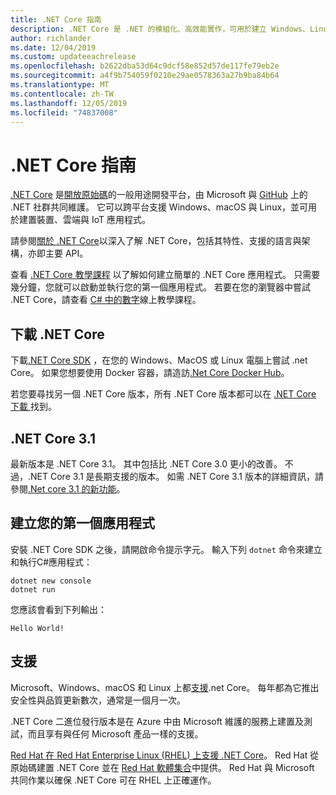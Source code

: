 ```yaml
---
title: .NET Core 指南
description: .NET Core 是 .NET 的模組化、高效能實作，可用於建立 Windows、Linux 和 Mac 應用程式。 了解 .NET Core 以開始使用。
author: richlander
ms.date: 12/04/2019
ms.custom: updateeachrelease
ms.openlocfilehash: b2622dba53d64c9dcf58e852d57de117fe79eb2e
ms.sourcegitcommit: a4f9b754059f0210e29ae0578363a27b9ba84b64
ms.translationtype: MT
ms.contentlocale: zh-TW
ms.lasthandoff: 12/05/2019
ms.locfileid: "74837008"
---
```

# <a name="net-core-guide"></a>.NET Core 指南

[.NET Core](about.md) 是[開放原始碼](https://github.com/dotnet/coreclr/blob/master/LICENSE.TXT)的一般用途開發平台，由 Microsoft 與 [GitHub](https://github.com/dotnet/core) 上的 .NET 社群共同維護。 它可以跨平台支援 Windows、macOS 與 Linux，並可用於建置裝置、雲端與 IoT 應用程式。

請參閱[關於 .NET Core](about.md)以深入了解 .NET Core，包括其特性、支援的語言與架構，亦即主要 API。

查看 [.NET Core 教學課程](tutorials/index.md) 以了解如何建立簡單的 .NET Core 應用程式。 只需要幾分鐘，您就可以啟動並執行您的第一個應用程式。 若要在您的瀏覽器中嘗試 .NET Core，請查看 [C# 中的數字](../csharp/tutorials/intro-to-csharp/numbers-in-csharp.yml)線上教學課程。

## <a name="download-net-core"></a>下載 .NET Core

下載[.NET Core SDK](https://www.microsoft.com/net/download) ，在您的 Windows、MacOS 或 Linux 電腦上嘗試 .net Core。 如果您想要使用 Docker 容器，請造訪[.Net Core Docker Hub](https://hub.docker.com/_/microsoft-dotnet-core/)。

若您要尋找另一個 .NET Core 版本，所有 .NET Core 版本都可以在 [.NET Core 下載 ](https://dotnet.microsoft.com/download/dotnet-core)找到。

## <a name="net-core-31"></a>.NET Core 3.1

最新版本是 .NET Core 3.1。 其中包括比 .NET Core 3.0 更小的改善。 不過，.NET Core 3.1 是長期支援的版本。 如需 .NET Core 3.1 版本的詳細資訊，請參閱[.Net core 3.1 的新功能](./whats-new/dotnet-core-3-1.md)。

## <a name="create-your-first-application"></a>建立您的第一個應用程式

安裝 .NET Core SDK 之後，請開啟命令提示字元。 輸入下列 `dotnet` 命令來建立和執行C#應用程式：

```dotnetcli
dotnet new console
dotnet run
```

您應該會看到下列輸出：

```output
Hello World!
```

## <a name="support"></a>支援

Microsoft、Windows、macOS 和 Linux 上都[支援](https://dotnet.microsoft.com/platform/support/policy).net Core。 每年都為它推出安全性與品質更新數次，通常是一個月一次。

.NET Core 二進位發行版本是在 Azure 中由 Microsoft 維護的服務上建置及測試，而且享有與任何 Microsoft 產品一樣的支援。

[Red Hat 在 Red Hat Enterprise Linux (RHEL) 上支援 .NET Core](http://redhatloves.net/)。 Red Hat 從原始碼建置 .NET Core 並在 [Red Hat 軟體集合](https://developers.redhat.com/products/softwarecollections/overview/)中提供。 Red Hat 與 Microsoft 共同作業以確保 .NET Core 可在 RHEL 上正確運作。
